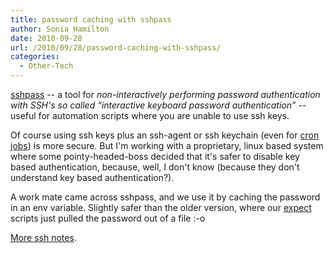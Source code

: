 ```yaml
---
title: password caching with sshpass
author: Sonia Hamilton
date: 2010-09-28
url: /2010/09/28/password-caching-with-sshpass/
categories:
  - Other-Tech
---
```

[sshpass][1] -- a tool for *non-interactively performing password authentication with SSH's so called &#8220;interactive keyboard password authentication&#8221;* -- useful for automation scripts where you are unable to use ssh keys.

<!--more-->

Of course using ssh keys plus an ssh-agent or ssh keychain (even for [cron jobs][2]) is more secure. But I'm working with a proprietary, linux based system where some pointy-headed-boss decided that it's safer to disable key based authentication, because, well, I don't know (because they don't understand key based authentication?).

A work mate came across sshpass, and we use it by caching the password in an env variable. Slightly safer than the older version, where our [expect][3] scripts just pulled the password out of a file :-o

[More ssh notes][4].

 [1]: http://sourceforge.net/projects/sshpass/
 [2]: http://blog.snowfrog.net/2007/11/15/ssh-ssh-agent-keychain-and-cron-notes/
 [3]: http://www.nist.gov/mel/msid/expect.cfm
 [4]: http://blog.snowfrog.net/tag/ssh/
